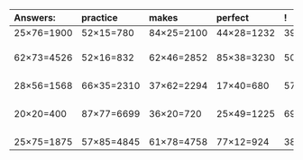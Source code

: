 | Answers: | practice | makes | perfect | ! |
| :--- | :--- | :--- | :--- | :--- |
| 25×76=1900 | 52×15=780 | 84×25=2100 | 44×28=1232 | 39×40=1560 | 
|   |   |   |   |   | 
|   |   |   |   |   | 
|   |   |   |   |   | 
| 62×73=4526 | 52×16=832 | 62×46=2852 | 85×38=3230 | 50×42=2100 | 
|   |   |   |   |   | 
|   |   |   |   |   | 
|   |   |   |   |   | 
|   |   |   |   |   | 
| 28×56=1568 | 66×35=2310 | 37×62=2294 | 17×40=680 | 57×86=4902 | 
|   |   |   |   |   | 
|   |   |   |   |   | 
|   |   |   |   |   | 
|   |   |   |   |   | 
| 20×20=400 | 87×77=6699 | 36×20=720 | 25×49=1225 | 69×59=4071 | 
|   |   |   |   |   | 
|   |   |   |   |   | 
|   |   |   |   |   | 
|   |   |   |   |   | 
| 25×75=1875 | 57×85=4845 | 61×78=4758 | 77×12=924 | 38×76=2888 | 
